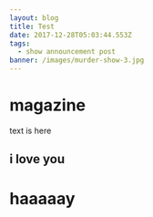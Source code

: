 ```yaml
---
layout: blog
title: Test
date: 2017-12-28T05:03:44.553Z
tags:
  - show announcement post
banner: /images/murder-show-3.jpg
---
```

# magazine

text is here

## i love you

# haaaaay

